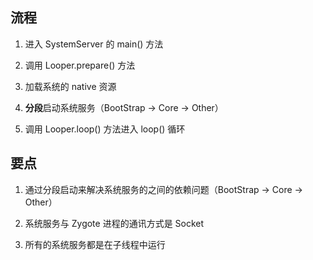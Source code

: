 ## 流程
1. 进入 SystemServer 的 main() 方法

2. 调用 Looper.prepare() 方法
3. 加载系统的 native 资源
4. **分段**启动系统服务（BootStrap -> Core -> Other）
5. 调用 Looper.loop() 方法进入 loop() 循环

## 要点
1. 通过分段启动来解决系统服务的之间的依赖问题（BootStrap -> Core -> Other）

2. 系统服务与 Zygote 进程的通讯方式是 Socket
3. 所有的系统服务都是在子线程中运行

